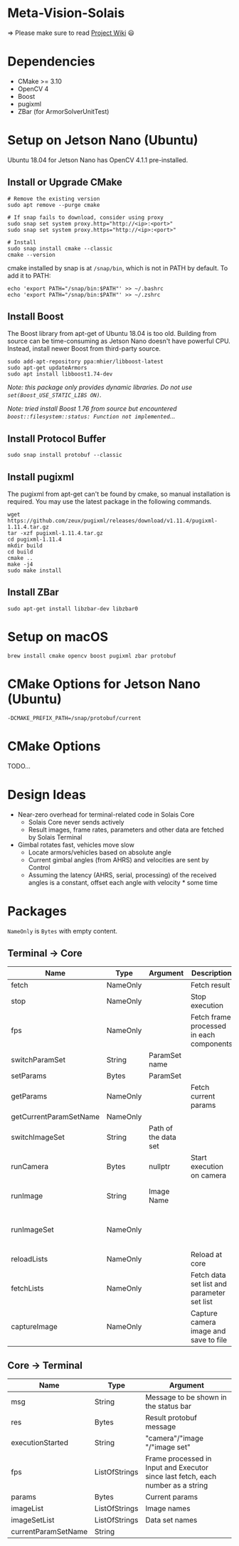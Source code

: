 Meta-Vision-Solais
===

=> Please make sure to read [Project Wiki](https://github.com/Meta-Team/Meta-Vision-Solais/wiki) :smiley:

# Dependencies
* CMake >= 3.10
* OpenCV 4
* Boost
* pugixml
* ZBar (for ArmorSolverUnitTest)

# Setup on Jetson Nano (Ubuntu)

Ubuntu 18.04 for Jetson Nano has OpenCV 4.1.1 pre-installed.

## Install or Upgrade CMake
```shell
# Remove the existing version
sudo apt remove --purge cmake

# If snap fails to download, consider using proxy
sudo snap set system proxy.http="http://<ip>:<port>"
sudo snap set system proxy.https="http://<ip>:<port>"

# Install
sudo snap install cmake --classic
cmake --version
```

cmake installed by snap is at `/snap/bin`, which is not in PATH by default. To add it to PATH:
```shell
echo 'export PATH="/snap/bin:$PATH"' >> ~/.bashrc
echo 'export PATH="/snap/bin:$PATH"' >> ~/.zshrc
```

## Install Boost
The Boost library from apt-get of Ubuntu 18.04 is too old. Building from source can be time-consuming as Jetson Nano 
doesn't have powerful CPU. Instead, install newer Boost from third-party source.
```shell
sudo add-apt-repository ppa:mhier/libboost-latest
sudo apt-get updateArmors
sudo apt install libboost1.74-dev
```

_Note: this package only provides dynamic libraries. Do not use `set(Boost_USE_STATIC_LIBS ON)`._

_Note: tried install Boost 1.76 from source but encountered `boost::filesystem::status: Function not implemented`..._

## Install Protocol Buffer
```shell
sudo snap install protobuf --classic
```

## Install pugixml
The pugixml from apt-get can't be found by cmake, so manual installation is required. You may use the latest package in 
the following commands.
```shell
wget https://github.com/zeux/pugixml/releases/download/v1.11.4/pugixml-1.11.4.tar.gz
tar -xzf pugixml-1.11.4.tar.gz
cd pugixml-1.11.4
mkdir build
cd build
cmake ..
make -j4
sudo make install
```

## Install ZBar
```shell
sudo apt-get install libzbar-dev libzbar0
```

# Setup on macOS

```shell
brew install cmake opencv boost pugixml zbar protobuf
```

# CMake Options for Jetson Nano (Ubuntu)
```shell
-DCMAKE_PREFIX_PATH=/snap/protobuf/current
```

# CMake Options
TODO...

# Design Ideas
* Near-zero overhead for terminal-related code in Solais Core
  * Solais Core never sends actively
  * Result images, frame rates, parameters and other data are fetched by Solais Terminal
* Gimbal rotates fast, vehicles move slow
  * Locate armors/vehicles based on absolute angle
  * Current gimbal angles (from AHRS) and velocities are sent by Control
  * Assuming the latency (AHRS, serial, processing) of the received angles is a constant, offset each angle with velocity * some time


# Packages

`NameOnly` is `Bytes` with empty content.

## Terminal -> Core
| Name   | Type   | Argument         |Description| Note |
|--------|--------|------------------|----|----|
| fetch | NameOnly |  | Fetch result | |
| stop | NameOnly | | Stop execution | |
| fps | NameOnly | | Fetch frame processed in each components | See reply fps package below |
| switchParamSet | String | ParamSet name | | |
| setParams | Bytes | ParamSet | | |
| getParams | NameOnly | | Fetch current params | |
| getCurrentParamSetName | NameOnly | | | |
| switchImageSet | String | Path of the data set | | |
| runCamera | Bytes | nullptr | Start execution on camera | |
| runImage | String | Image Name | | Result sent back automatically |
| runImageSet | NameOnly |  | | Use current ImageSet set by switchImageSet |
| reloadLists | NameOnly | | Reload at core  | Need to fetch manually |
| fetchLists | NameOnly | | Fetch data set list and parameter set list | |
| captureImage | NameOnly | | Capture camera image and save to file | Require manual reload of the image list |


## Core -> Terminal
| Name   | Type   | Argument         |
|--------|--------|------------------|
| msg | String | Message to be shown in the status bar |
| res | Bytes | Result protobuf message |
| executionStarted | String | "camera"/"image <filename>"/"image set" |
| fps | ListOfStrings | Frame processed in Input and Executor since last fetch, each number as a string |
| params | Bytes | Current params |
| imageList | ListOfStrings | Image names |
| imageSetList | ListOfStrings | Data set names |
| currentParamSetName | String | |
